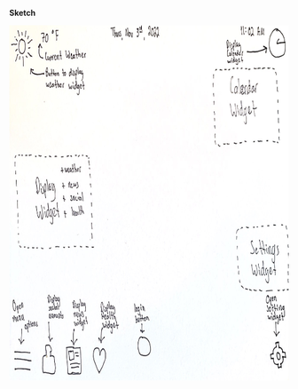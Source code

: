 __Sketch__ <br />
<p>
    <img src="main/SmartMirrorSketch.jpg" width="1020" height="640" />
</p>

<br />
